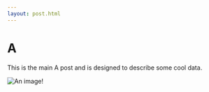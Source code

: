 ```yaml
---
layout: post.html
---
```


A
===

This is the main A post and is designed to describe some cool data.

![An image!](https://dummyimage.com/600x400/000/fff)
